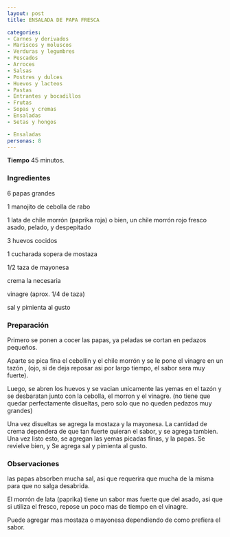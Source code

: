 ```yaml
---
layout: post
title: ENSALADA DE PAPA FRESCA

categories:
- Carnes y derivados
- Mariscos y moluscos
- Verduras y legumbres
- Pescados
- Arroces
- Salsas
- Postres y dulces
- Huevos y lacteos
- Pastas
- Entrantes y bocadillos
- Frutas
- Sopas y cremas
- Ensaladas
- Setas y hongos

- Ensaladas
personas: 8 
---
```

<b>Tiempo</b> 45 minutos.

<h3>Ingredientes</h3>
6 papas grandes

1 manojito de cebolla de rabo

1 lata de chile morrón (paprika roja) o bien, un chile morrón rojo fresco asado, pelado, y despepitado

3 huevos cocidos

1 cucharada sopera de mostaza

1/2 taza de mayonesa

crema la necesaria

vinagre (aprox. 1/4 de taza)

sal y pimienta al gusto

<h3>Preparación</h3>
Primero se ponen a cocer las papas, ya peladas se cortan en pedazos pequeños.

Aparte se pica fina el cebollin y el chile morrón y se le pone el vinagre en un tazón , (ojo, si de deja reposar asi por largo tiempo, el sabor sera muy fuerte).

Luego, se abren los huevos y se vacian unicamente las yemas en el tazón y se desbaratan junto con la cebolla, el morron y el vinagre. (no tiene que quedar perfectamente disueltas, pero solo que no queden pedazos muy grandes)

Una vez disueltas se agrega la mostaza y la mayonesa. La cantidad de crema dependera de que tan fuerte quieran el sabor, y se agrega tambien. Una vez listo esto, se agregan las yemas picadas finas, y la papas. Se revielve bien, y Se agrega sal y pimienta al gusto.

<h3>Observaciones</h3>
las papas absorben mucha sal, asi que requerira que mucha de la misma para que no salga desabrida.

El morrón de lata (paprika) tiene un sabor mas fuerte que del asado, asi que si utiliza el fresco, repose un poco mas de tiempo en el vinagre.

Puede agregar mas mostaza o mayonesa dependiendo de como prefiera el sabor.


